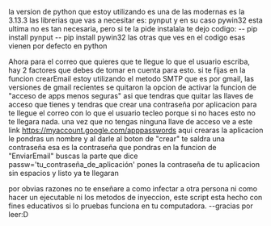 la version de python que estoy utilizando es una de las modernas es  la 3.13.3
las librerias que vas a necesitar es: pynput y en su caso pywin32 esta ultima no es tan necesaria, pero si te la pide instalala te dejo codigo:
-- pip install pynput 
-- pip install pywin32
las otras que ves en el codigo esas vienen por defecto en python

Ahora para el correo que quieres que te llegue lo que el usuario escriba, hay 2 factores que debes de tomar en cuenta para esto.
si te fijas en la funcion crearEmail estoy utilizando el metodo SMTP que es por gmail, las versiones de gmail recientes se quitaron la opcion de activar la funcion de "acceso de apps menos seguras"
asi que tendras que quitar las llaves de acceso que tienes y tendras que crear una contraseña por aplicacion para te llegue el correo con lo que el usuario tecleo porque si no haces esto no te llegara nada.
una vez que no tengas ninguna llave de acceso ve a este link https://myaccount.google.com/apppasswords aqui crearas la aplicacion le pondras un nombre y al darle al boton de "crear" te saldra una contraseña
esa es la contraseña que pondras en la funcion de "EnviarEmail" buscas la parte que dice passw='tu_contraseña_de_aplicación' pones la contraseña de tu aplicacion sin espacios y listo ya te llegaran

por obvias razones no te enseñare a como infectar a otra persona ni como hacer un ejecutable ni los metodos de inyeccion, este script esta hecho con fines educativos si lo pruebas funciona en tu computadora.
--gracias por leer:D
